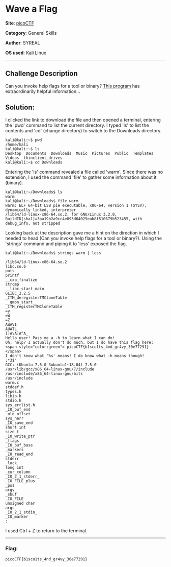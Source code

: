 # Wave a Flag

**Site**: [picoCTF](https://www.picoctf.org/)

**Category**: General Skills

**Author**: SYREAL

**OS used**: Kali Linux

----

## Challenge Description
Can you invoke help flags for a tool or binary? [This program](http://www.com) has extraordinarily helpful information...

## Solution:

I clicked the link to download the file and then opened a terminal, entering the 'pwd' command to list the current directory. I typed 'ls' to list the
contents and 'cd' (change directory) to switch to the Downloads directory.

```
kali@kali:~$ pwd
/home/kali
kali@kali:~$ ls
Desktop  Documents  Downloads  Music  Pictures  Public  Templates  Videos  thinclient_drives
kali@kali:~$ cd Downloads
```

Entering the 'ls' command revealed a file called 'warm'. Since there was no extension, I used the command 'file' to gather some information about it (binary).

```
kali@kali:~/Downloads$ ls
warm
kali@kali:~/Downloads$ file warm
warm: ELF 64-bit LSB pie executable, x86-64, version 1 (SYSV), dynamically linked, interpreter
/lib64/ld-linux-x86-64.so.2, for GNU/Linux 3.2.0, BuildID[sha1]=3aa19b2a9cc4e093d64025eab8f510679b523455, with
debug_info, not stripped
```

Looking back at the description gave me a hint on the direction in which I needed to head (Can you invoke help flags for a tool or binary?). Using the 'strings'
command and piping it to 'less' exposed the flag.

```
kali@kali:~/Downloads$ strings warm | less

/lib64/ld-linux-x86-64.so.2
libc.so.6
puts
printf
__cxa_finalize
strcmp
__libc_start_main
GLIBC_2.2.5
_ITM_deregisterTMCloneTable
__gmon_start__
_ITM_registerTMCloneTable
=y       
=W       
=Z       
AWAVI
AUATL
[]A\A]A^A_
Hello user! Pass me a -h to learn what I can do!
Oh, help? I actually don't do much, but I do have this flag here: <span style="color:green"> picoCTF{b1scu1ts_4nd_gr4vy_30e77291} </span>
I don't know what '%s' means! I do know what -h means though!
;*3$"
GCC: (Ubuntu 7.5.0-3ubuntu1~18.04) 7.5.0
/usr/lib/gcc/x86_64-linux-gnu/7/include
/usr/include/x86_64-linux-gnu/bits
/usr/include
warm.c
stddef.h
types.h
libio.h
stdio.h
sys_errlist.h
_IO_buf_end
_old_offset
sys_nerr
_IO_save_end
short int
size_t
_IO_write_ptr
_flags
_IO_buf_base
_markers
_IO_read_end
stderr
_lock
long int
_cur_column
_IO_2_1_stderr_
_IO_FILE_plus
_pos
argv
_sbuf
_IO_FILE
unsigned char
argc
_IO_2_1_stdin_
_IO_marker
:
```
I used Ctrl + Z to return to the terminal.

----

### Flag:
```
picoCTF{b1scu1ts_4nd_gr4vy_30e77291}
```
